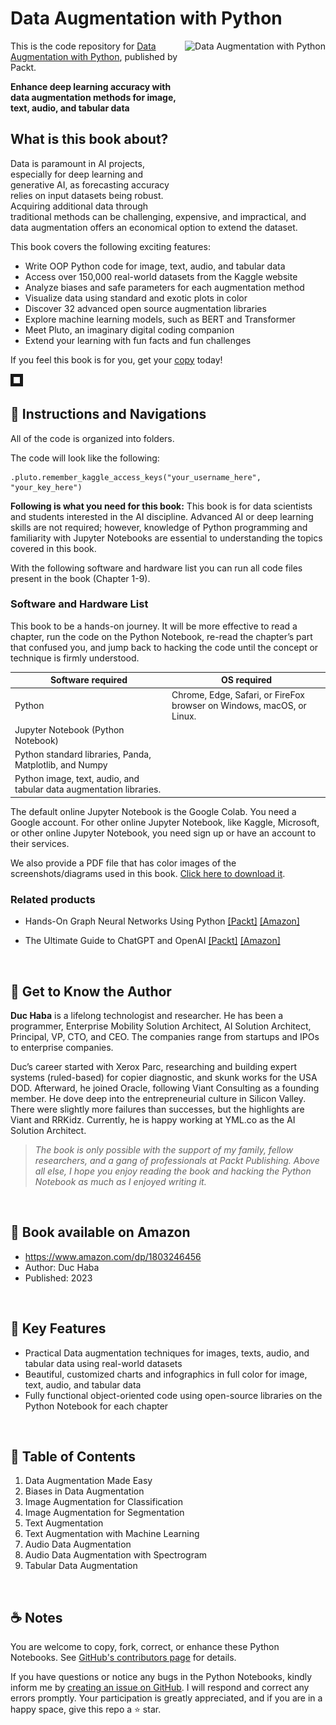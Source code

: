 # Data Augmentation with Python

<a href="https://www.packtpub.com/product/data-augmentation-with-python/9781803246451?utm_source=github&utm_medium=repository&utm_campaign=9781803246451"><img src="https://content.packt.com/B17990/cover_image_small.jpg" alt="Data Augmentation with Python" height="256px" align="right"></a>

This is the code repository for [Data Augmentation with Python](https://www.packtpub.com/product/data-augmentation-with-python/9781803246451?utm_source=github&utm_medium=repository&utm_campaign=9781803246451), published by Packt.

**Enhance deep learning accuracy with data augmentation methods for image, text, audio, and tabular data**

## What is this book about?
Data is paramount in AI projects, especially for deep learning and generative AI, as forecasting accuracy relies on input datasets being robust. Acquiring additional data through traditional methods can be challenging, expensive, and impractical, and data augmentation offers an economical option to extend the dataset.

This book covers the following exciting features: 
* Write OOP Python code for image, text, audio, and tabular data
* Access over 150,000 real-world datasets from the Kaggle website
* Analyze biases and safe parameters for each augmentation method
* Visualize data using standard and exotic plots in color
* Discover 32 advanced open source augmentation libraries
* Explore machine learning models, such as BERT and Transformer
* Meet Pluto, an imaginary digital coding companion
* Extend your learning with fun facts and fun challenges

If you feel this book is for you, get your [copy](https://www.amazon.com/dp/B09NC5XJ6D) today!

<a href="https://www.packtpub.com/?utm_source=github&utm_medium=banner&utm_campaign=GitHubBanner"><img src="https://raw.githubusercontent.com/PacktPublishing/GitHub/master/GitHub.png" 
alt="https://www.packtpub.com/" border="5" /></a>


## 🐾 Instructions and Navigations
All of the code is organized into folders.

The code will look like the following:
```
.pluto.remember_kaggle_access_keys("your_username_here", "your_key_here")
```


**Following is what you need for this book:**
This book is for data scientists and students interested in the AI discipline. Advanced AI or deep learning skills are not required; however, knowledge of Python programming and familiarity with Jupyter Notebooks are essential to understanding the topics covered in this book.		 

With the following software and hardware list you can run all code files present in the book (Chapter 1-9).


### Software and Hardware List

This book to be a hands-on journey. It will be more effective to read a chapter, run the code
on the Python Notebook, re-read the chapter’s part that confused you, and jump back to hacking the
code until the concept or technique is firmly understood.

| Software required                      | OS required                                  |
| ------------------------------------   | ---------------------------------------------|
| Python                                 | Chrome, Edge, Safari, or FireFox browser on  Windows, macOS, or Linux.                            
| Jupyter Notebook (Python Notebook)                                                  
| Python standard libraries, Panda,  Matplotlib, and Numpy                                                                            
| Python image, text, audio, and tabular data augmentation libraries.                   |                                             

The default online Jupyter Notebook is the Google Colab. You need a Google account. For other
online Jupyter Notebook, like Kaggle, Microsoft, or other online Jupyter Notebook, you need sign up
or have an account to their services.


We also provide a PDF file that has color images of the screenshots/diagrams used in this book. [Click here to download it](https://packt.link/FhpHV).


### Related products <Other books you may enjoy>
* Hands-On Graph Neural Networks Using Python [[Packt]](https://www.packtpub.com/product/hands-on-graph-neural-networks-using-python/9781804617526) [[Amazon]](https://www.amazon.com/dp/1804617520)

* The Ultimate Guide to ChatGPT and OpenAI [[Packt]](https://www.packtpub.com/product/the-ultimate-guide-to-chatgpt-and-openai/9781805123330) [[Amazon]](https://www.amazon.com/dp/1805123335)

<br> 

## 🤠 Get to Know the Author
**Duc Haba** is a lifelong technologist and researcher. He has been a programmer, Enterprise Mobility
Solution Architect, AI Solution Architect, Principal, VP, CTO, and CEO. The companies range from
startups and IPOs to enterprise companies.

Duc’s career started with Xerox Parc, researching and building expert systems (ruled-based) for
copier diagnostic, and skunk works for the USA DOD. Afterward, he joined Oracle, following Viant
Consulting as a founding member. He dove deep into the entrepreneurial culture in Silicon Valley.
There were slightly more failures than successes, but the highlights are Viant and RRKidz. Currently,
he is happy working at YML.co as the AI Solution Architect.

>*The book is only possible with the support of my family, fellow researchers, and a gang of professionals
at Packt Publishing. Above all else, I hope you enjoy reading the book and hacking the Python
Notebook as much as I enjoyed writing it.*

<br>
  
## 📖 Book available on Amazon 
- https://www.amazon.com/dp/1803246456
- Author: Duc Haba
- Published: 2023

<br>
  
## 🌟 Key Features
- Practical Data augmentation techniques for images, texts, audio, and tabular data using real-world datasets
- Beautiful, customized charts and infographics in full color for image, text, audio, and tabular data
- Fully functional object-oriented code using open-source libraries on the Python Notebook for each chapter

<br>
  
## 🔖 Table of Contents
1. Data Augmentation Made Easy
2. Biases in Data Augmentation
3. Image Augmentation for Classification
4. Image Augmentation for Segmentation
5. Text Augmentation
6. Text Augmentation with Machine Learning
7. Audio Data Augmentation
8. Audio Data Augmentation with Spectrogram
9. Tabular Data Augmentation

<br>
  
## ☕️ Notes
You are welcome to copy, fork, correct, or enhance these Python Notebooks. See [GitHub's contributors page](https://github.com/PacktPublishing/Data-Augmentation-with-Python/graphs/contributors) for details.

If you have questions or notice any bugs in the Python Notebooks, kindly inform me by [creating an issue on GitHub](https://github.com/PacktPublishing/Data-Augmentation-with-Python/issues). I will respond and correct any errors promptly. Your participation is greatly appreciated, and if you are in a happy space, give this repo a ⭐ star.
